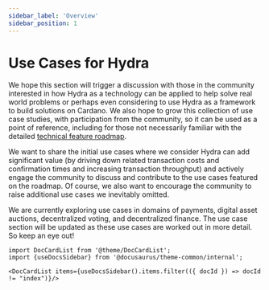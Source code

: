 ```yaml
---
sidebar_label: 'Overview'
sidebar_position: 1
---
```


# Use Cases for Hydra

We hope this section will trigger a discussion with those in the community interested in how Hydra as a technology can be applied to help solve real world problems or perhaps even considering to use Hydra as a framework to build solutions on Cardano. We also hope to grow this collection of use case studies, with participation from the community, so it can be used as a point of reference, including for those not necessarily familiar with the detailed [technical feature roadmap](https://github.com/orgs/input-output-hk/projects/21).

We want to share the initial use cases where we consider Hydra can add significant value (by driving down related transaction costs and confirmation times and increasing transaction throughput) and actively engage the community to discuss and contribute to the use cases featured on the roadmap. Of course, we also want to encourage the community to raise additional use cases we inevitably omitted.

We are currently exploring use cases in domains of payments, digital asset auctions, decentralized voting, and decentralized finance. The use case section will be updated as these use cases are worked out in more detail. So keep an eye out! 

```mdx-code-block
import DocCardList from '@theme/DocCardList';
import {useDocsSidebar} from '@docusaurus/theme-common/internal';

<DocCardList items={useDocsSidebar().items.filter(({ docId }) => docId != "index")}/>
```
